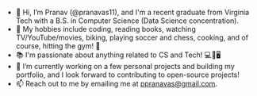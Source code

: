 - 👋 Hi, I’m Pranav (@pranavas11), and I'm a recent graduate from Virginia Tech with a B.S. in Computer Science (Data Science concentration).
- 👀 My hobbies include coding, reading books, watching TV/YouTube/movies, biking, playing soccer and chess, cooking, and of course, hitting the gym! 💪
- 📚 I'm passionate about anything related to CS and Tech! 💻📱🖥️
- 💞️ I’m currently working on a few personal projects and building my portfolio, and I look forward to contributing to open-source projects!
- 📫 Reach out to me by emailing me at [ppranavas@gmail.com](ppranavas@gmail.com).

<!---
pranavas11/pranavas11 is a ✨ special ✨ repository because its `README.md` (this file) appears on your GitHub profile.
You can click the Preview link to take a look at your changes.
--->
